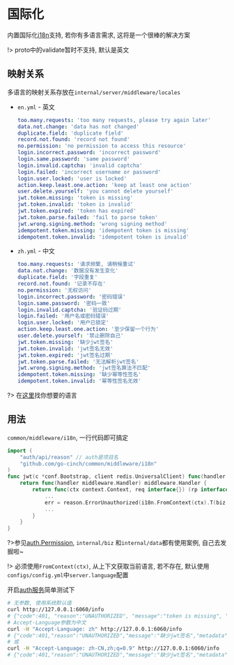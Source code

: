 # 国际化

内置国际化[i18n](https://github.com/nicksnyder/go-i18n)支持, 若你有多语言需求, 这将是一个很棒的解决方案

!> proto中的validate暂时不支持, 默认是英文

## 映射关系

多语言的映射关系存放在`internal/server/middleware/locales`

- `en.yml` - 英文
    ```yml
    too.many.requests: 'too many requests, please try again later'
    data.not.change: 'data has not changed'
    duplicate.field: 'duplicate field'
    record.not.found: 'record not found'
    no.permission: 'no permission to access this resource'
    login.incorrect.password: 'incorrect password'
    login.same.password: 'same password'
    login.invalid.captcha: 'invalid captcha'
    login.failed: 'incorrect username or password'
    login.user.locked: 'user is locked'
    action.keep.least.one.action: 'keep at least one action'
    user.delete.yourself: 'you cannot delete yourself'
    jwt.token.missing: 'token is missing'
    jwt.token.invalid: 'token is invalid'
    jwt.token.expired: 'token has expired'
    jwt.token.parse.failed: 'fail to parse token'
    jwt.wrong.signing.method: 'wrong signing method'
    idempotent.token.missing: 'idempotent token is missing'
    idempotent.token.invalid: 'idempotent token is invalid'
    ```
- `zh.yml` - 中文
    ```yml
    too.many.requests: '请求频繁, 请稍候重试'
    data.not.change: '数据没有发生变化'
    duplicate.field: '字段重复'
    record.not.found: '记录不存在'
    no.permission: '无权访问'
    login.incorrect.password: '密码错误'
    login.same.password: '密码一致'
    login.invalid.captcha: '验证码过期'
    login.failed: '用户名或密码错误'
    login.user.locked: '用户已锁定'
    action.keep.least.one.action: '至少保留一个行为'
    user.delete.yourself: '禁止删除自己'
    jwt.token.missing: '缺少jwt签名'
    jwt.token.invalid: 'jwt签名无效'
    jwt.token.expired: 'jwt签名过期'
    jwt.token.parse.failed: '无法解析jwt签名'
    jwt.wrong.signing.method: 'jwt签名算法不匹配'
    idempotent.token.missing: '缺少幂等性签名'
    idempotent.token.invalid: '幂等性签名无效'
    ```

?> 在[这里](http://www.iana.org/assignments/language-subtag-registry/language-subtag-registry)找你想要的语言

## 用法

`common/middleware/i18n`, 一行代码即可搞定

```go
import (
    "auth/api/reason" // auth是项目名
    "github.com/go-cinch/common/middleware/i18n"
)
func jwt(c *conf.Bootstrap, client redis.UniversalClient) func(handler middleware.Handler) middleware.Handler {
    return func(handler middleware.Handler) middleware.Handler {
        return func(ctx context.Context, req interface{}) (rp interface{}, err error) {
            ...
            err = reason.ErrorUnauthorized(i18n.FromContext(ctx).T(biz.JwtMissingToken))
            ...
        }
    }
}
```

?>参见[auth.Permission](https://github.com/go-cinch/auth/blob/v1.0.3/internal/server/middleware/permission.go#L23), `internal/biz`
和`internal/data`都有使用案例, 自己去发掘啦~

!> 必须使用`FromContext(ctx)`, 从上下文获取当前语言, 若不存在, 默认使用`configs/config.yml`中`server.language`配置

开启[auth服务](/started/0.init?id=auth%e6%9c%8d%e5%8a%a1)简单测试下

```bash
# 无参数, 使用系统默认值
curl http://127.0.0.1:6060/info
# {"code":401, "reason":"UNAUTHORIZED", "message":"token is missing", "metadata":{}}
# Accept-Language参数为中文
curl -H "Accept-Language: zh" http://127.0.0.1:6060/info
# {"code":401,"reason":"UNAUTHORIZED","message":"缺少jwt签名","metadata":{}}
# 或
curl -H "Accept-Language: zh-CN,zh;q=0.9" http://127.0.0.1:6060/info
# {"code":401,"reason":"UNAUTHORIZED","message":"缺少jwt签名","metadata":{}}
```
